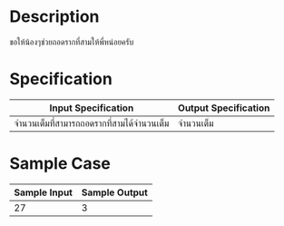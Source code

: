 # Description
ขอให้น้องๆช่วยถอดรากที่สามให้พี่หน่อยครับ

# Specification
| Input Specification | Output Specification |
| - | - |
| จำนวนเต็มที่สามารถถอดรากที่สามได้จำนวนเต็ม | จำนวนเต็ม |


# Sample Case
| Sample Input | Sample Output |
| - | - |
| 27 | 3 |